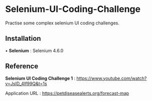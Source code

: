 # Selenium-UI-Coding-Challenge

Practise some complex selenium UI coding challenges.


## Installation

•	**Selenium** : Selenium 4.6.0

## Reference

**Selenium UI Coding Challenge 1** : 
https://www.youtube.com/watch?v=JsID_4If99Q&t=1s

Application URL : https://petdiseasealerts.org/forecast-map
